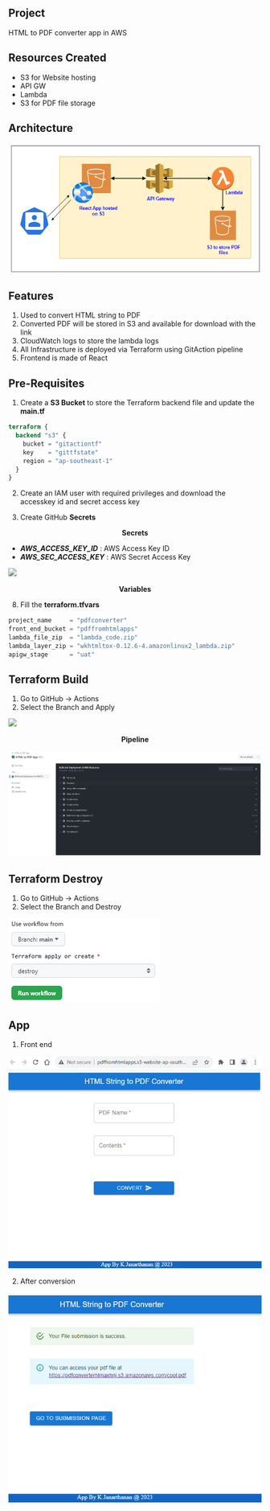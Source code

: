 ## Project
HTML to PDF converter app in AWS

## Resources Created
- S3 for Website hosting
- API GW
- Lambda
- S3 for PDF file storage

## Architecture 
<kbd>
  <img src="Diagrams/architecture.png">
</kbd>

## Features

1. Used to convert HTML string to PDF
2. Converted PDF will be stored in S3 and available for download with the link
3. CloudWatch logs to store the lambda logs
4. All Infrastructure is deployed via Terraform using GitAction pipeline
5. Frontend is made of React

## Pre-Requisites

1. Create a  __S3 Bucket__ to store the Terraform backend file and update the __main.tf__
```terraform
terraform {
  backend "s3" {
    bucket = "gitactiontf"
    key    = "gittfstate"
    region = "ap-southeast-1"
  }
}
```

2. Create an IAM user with required privileges and download the accesskey id and secret access key

4. Create GitHub __Secrets__

<p align="center">
  <b>Secrets</b>
</p>

- **_AWS_ACCESS_KEY_ID_** : AWS Access Key ID
- **_AWS_SEC_ACCESS_KEY_** : AWS Secret Access Key

<kbd>
  <img src="Diagram/Secrets.png">
</kbd>

<p align="center">
  <b>Variables</b>
</p>


8. Fill the __terraform.tfvars__
```terraform
project_name     = "pdfconverter"
front_end_bucket = "pdffromhtmlapps"
lambda_file_zip  = "lambda_code.zip"
lambda_layer_zip = "wkhtmltox-0.12.6-4.amazonlinux2_lambda.zip"
apigw_stage      = "uat"
```

## Terraform Build
1. Go to GitHub -> Actions
2. Select the Branch and Apply

<kbd>
  <img src="Diagram/apply.png">
</kbd>

<p align="center">
  <b>Pipeline</b>
</p>

<kbd>
  <img src="Diagrams/gitactions.png">
</kbd>

## Terraform Destroy
1. Go to GitHub -> Actions
2. Select the Branch and Destroy
<kbd>
  <img src="Diagrams/destroy.png">
</kbd>

## App 

1. Front end
<kbd>
  <img src="Diagrams/reactapp.png">
</kbd>

2. After conversion
<kbd>
  <img src="Diagrams/afterconversion.png">
</kbd>